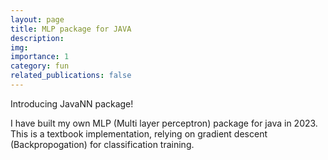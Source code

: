 ```yaml
---
layout: page
title: MLP package for JAVA
description:
img:
importance: 1
category: fun
related_publications: false
---
```


Introducing JavaNN package!

I have built my own MLP (Multi layer perceptron) package for java in 2023. This is a textbook implementation, relying on gradient descent (Backpropogation) for classification training.
